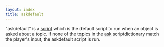 ```yaml
---
layout: index
title: askdefault
---
```


"askdefault" is a [script](../types/script.html) which is the default script to run when an object is asked about a topic. If none of the topics in the [ask](ask.html) scriptdictionary match the player's input, the askdefault script is run.
